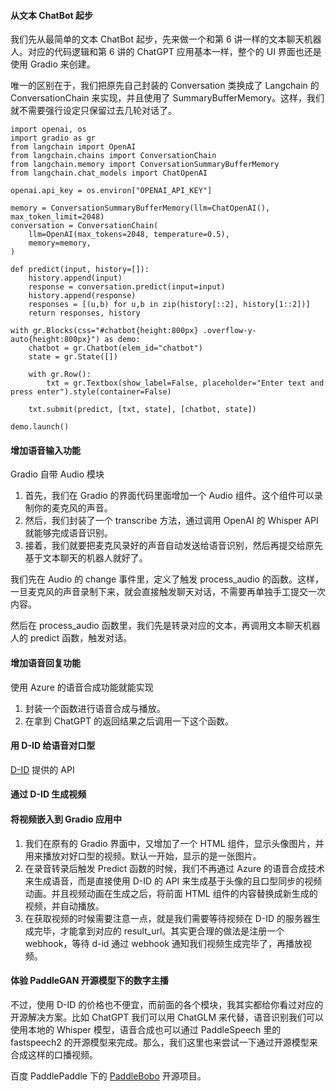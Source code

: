 #### 从文本 ChatBot 起步

我们先从最简单的文本 ChatBot 起步，先来做一个和第 6 讲一样的文本聊天机器人。对应的代码逻辑和第 6 讲的 ChatGPT 应用基本一样，整个的 UI 界面也还是使用 Gradio 来创建。

唯一的区别在于，我们把原先自己封装的 Conversation 类换成了 Langchain 的 ConversationChain 来实现，并且使用了 SummaryBufferMemory。这样，我们就不需要强行设定只保留过去几轮对话了。

```
import openai, os
import gradio as gr
from langchain import OpenAI
from langchain.chains import ConversationChain
from langchain.memory import ConversationSummaryBufferMemory
from langchain.chat_models import ChatOpenAI

openai.api_key = os.environ["OPENAI_API_KEY"]

memory = ConversationSummaryBufferMemory(llm=ChatOpenAI(), max_token_limit=2048)
conversation = ConversationChain(
    llm=OpenAI(max_tokens=2048, temperature=0.5),
    memory=memory,
)

def predict(input, history=[]):
    history.append(input)
    response = conversation.predict(input=input)
    history.append(response)
    responses = [(u,b) for u,b in zip(history[::2], history[1::2])]
    return responses, history

with gr.Blocks(css="#chatbot{height:800px} .overflow-y-auto{height:800px}") as demo:
    chatbot = gr.Chatbot(elem_id="chatbot")
    state = gr.State([])

    with gr.Row():
        txt = gr.Textbox(show_label=False, placeholder="Enter text and press enter").style(container=False)

    txt.submit(predict, [txt, state], [chatbot, state])

demo.launch()
```

#### 增加语音输入功能

Gradio 自带 Audio 模块

1. 首先，我们在 Gradio 的界面代码里面增加一个 Audio 组件。这个组件可以录制你的麦克风的声音。
2. 然后，我们封装了一个 transcribe 方法，通过调用 OpenAI 的 Whisper API 就能够完成语音识别。
3. 接着，我们就要把麦克风录好的声音自动发送给语音识别，然后再提交给原先基于文本聊天的机器人就好了。

我们先在 Audio 的 change 事件里，定义了触发 process_audio 的函数。这样，一旦麦克风的声音录制下来，就会直接触发聊天对话，不需要再单独手工提交一次内容。

然后在 process_audio 函数里，我们先是转录对应的文本，再调用文本聊天机器人的 predict 函数，触发对话。

#### 增加语音回复功能

使用 Azure 的语音合成功能就能实现

1. 封装一个函数进行语音合成与播放。
2. 在拿到 ChatGPT 的返回结果之后调用一下这个函数。

#### 用 D-ID 给语音对口型

[D-ID](https://www.d-id.com/) 提供的 API

#### 通过 D-ID 生成视频

#### 将视频嵌入到 Gradio 应用中

1. 我们在原有的 Gradio 界面中，又增加了一个 HTML 组件，显示头像图片，并用来播放对好口型的视频。默认一开始，显示的是一张图片。
2. 在录音转录后触发 Predict 函数的时候，我们不再通过 Azure 的语音合成技术来生成语音，而是直接使用 D-ID 的 API 来生成基于头像的且口型同步的视频动画。并且视频动画在生成之后，将前面 HTML 组件的内容替换成新生成的视频，并自动播放。
3. 在获取视频的时候需要注意一点，就是我们需要等待视频在 D-ID 的服务器生成完毕，才能拿到对应的 result_url。其实更合理的做法是注册一个 webhook，等待 d-id 通过 webhook 通知我们视频生成完毕了，再播放视频。

#### 体验 PaddleGAN 开源模型下的数字主播

不过，使用 D-ID 的价格也不便宜，而前面的各个模块，我其实都给你看过对应的开源解决方案。比如 ChatGPT 我们可以用 ChatGLM 来代替，语音识别我们可以使用本地的 Whisper 模型，语音合成也可以通过 PaddleSpeech 里的 fastspeech2 的开源模型来完成。那么，我们这里也来尝试一下通过开源模型来合成这样的口播视频。

百度 PaddlePaddle 下的 [PaddleBobo](https://github.com/JiehangXie/PaddleBoBo) 开源项目。
